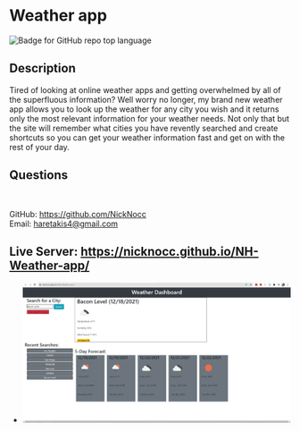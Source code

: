 # Weather app
![Badge for GitHub repo top language](https://img.shields.io/github/languages/top/NickNocc/NH-Weather-app?style=flat&logo=appveyor)
## Description
  
Tired of looking at online weather apps and getting overwhelmed by all of the superfluous information? Well worry no longer, my brand new weather app allows you to look up the weather for any city you wish and it returns only the most relevant information for your weather needs. Not only that but the site will remember what cities you have revently searched and create shortcuts so you can get your weather information fast and get on with the rest of your day.

## Questions

 </br>
  
GitHub: https://github.com/NickNocc </br>
Email: haretakis4@gmail.com

## Live Server: https://nicknocc.github.io/NH-Weather-app/
* ![](Develop/assets/images/live-server.png)
